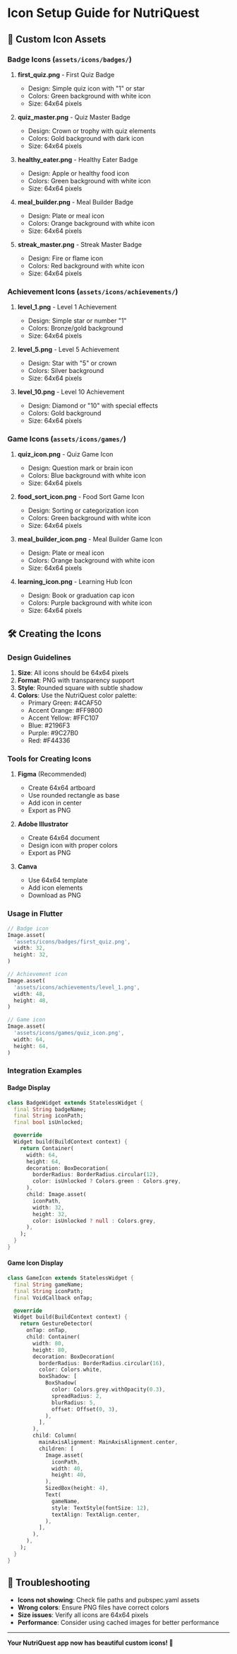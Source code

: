 # Icon Setup Guide for NutriQuest

## 🎨 Custom Icon Assets

### Badge Icons (`assets/icons/badges/`)

1. **first_quiz.png** - First Quiz Badge
   - Design: Simple quiz icon with "1" or star
   - Colors: Green background with white icon
   - Size: 64x64 pixels

2. **quiz_master.png** - Quiz Master Badge
   - Design: Crown or trophy with quiz elements
   - Colors: Gold background with dark icon
   - Size: 64x64 pixels

3. **healthy_eater.png** - Healthy Eater Badge
   - Design: Apple or healthy food icon
   - Colors: Green background with white icon
   - Size: 64x64 pixels

4. **meal_builder.png** - Meal Builder Badge
   - Design: Plate or meal icon
   - Colors: Orange background with white icon
   - Size: 64x64 pixels

5. **streak_master.png** - Streak Master Badge
   - Design: Fire or flame icon
   - Colors: Red background with white icon
   - Size: 64x64 pixels

### Achievement Icons (`assets/icons/achievements/`)

1. **level_1.png** - Level 1 Achievement
   - Design: Simple star or number "1"
   - Colors: Bronze/gold background
   - Size: 64x64 pixels

2. **level_5.png** - Level 5 Achievement
   - Design: Star with "5" or crown
   - Colors: Silver background
   - Size: 64x64 pixels

3. **level_10.png** - Level 10 Achievement
   - Design: Diamond or "10" with special effects
   - Colors: Gold background
   - Size: 64x64 pixels

### Game Icons (`assets/icons/games/`)

1. **quiz_icon.png** - Quiz Game Icon
   - Design: Question mark or brain icon
   - Colors: Blue background with white icon
   - Size: 64x64 pixels

2. **food_sort_icon.png** - Food Sort Game Icon
   - Design: Sorting or categorization icon
   - Colors: Green background with white icon
   - Size: 64x64 pixels

3. **meal_builder_icon.png** - Meal Builder Game Icon
   - Design: Plate or meal icon
   - Colors: Orange background with white icon
   - Size: 64x64 pixels

4. **learning_icon.png** - Learning Hub Icon
   - Design: Book or graduation cap icon
   - Colors: Purple background with white icon
   - Size: 64x64 pixels

## 🛠️ Creating the Icons

### Design Guidelines

1. **Size**: All icons should be 64x64 pixels
2. **Format**: PNG with transparency support
3. **Style**: Rounded square with subtle shadow
4. **Colors**: Use the NutriQuest color palette:
   - Primary Green: #4CAF50
   - Accent Orange: #FF9800
   - Accent Yellow: #FFC107
   - Blue: #2196F3
   - Purple: #9C27B0
   - Red: #F44336

### Tools for Creating Icons

1. **Figma** (Recommended)
   - Create 64x64 artboard
   - Use rounded rectangle as base
   - Add icon in center
   - Export as PNG

2. **Adobe Illustrator**
   - Create 64x64 document
   - Design icon with proper colors
   - Export as PNG

3. **Canva**
   - Use 64x64 template
   - Add icon elements
   - Download as PNG

### Usage in Flutter

```dart
// Badge icon
Image.asset(
  'assets/icons/badges/first_quiz.png',
  width: 32,
  height: 32,
)

// Achievement icon
Image.asset(
  'assets/icons/achievements/level_1.png',
  width: 48,
  height: 48,
)

// Game icon
Image.asset(
  'assets/icons/games/quiz_icon.png',
  width: 64,
  height: 64,
)
```

### Integration Examples

#### Badge Display
```dart
class BadgeWidget extends StatelessWidget {
  final String badgeName;
  final String iconPath;
  final bool isUnlocked;

  @override
  Widget build(BuildContext context) {
    return Container(
      width: 64,
      height: 64,
      decoration: BoxDecoration(
        borderRadius: BorderRadius.circular(12),
        color: isUnlocked ? Colors.green : Colors.grey,
      ),
      child: Image.asset(
        iconPath,
        width: 32,
        height: 32,
        color: isUnlocked ? null : Colors.grey,
      ),
    );
  }
}
```

#### Game Icon Display
```dart
class GameIcon extends StatelessWidget {
  final String gameName;
  final String iconPath;
  final VoidCallback onTap;

  @override
  Widget build(BuildContext context) {
    return GestureDetector(
      onTap: onTap,
      child: Container(
        width: 80,
        height: 80,
        decoration: BoxDecoration(
          borderRadius: BorderRadius.circular(16),
          color: Colors.white,
          boxShadow: [
            BoxShadow(
              color: Colors.grey.withOpacity(0.3),
              spreadRadius: 2,
              blurRadius: 5,
              offset: Offset(0, 3),
            ),
          ],
        ),
        child: Column(
          mainAxisAlignment: MainAxisAlignment.center,
          children: [
            Image.asset(
              iconPath,
              width: 40,
              height: 40,
            ),
            SizedBox(height: 4),
            Text(
              gameName,
              style: TextStyle(fontSize: 12),
              textAlign: TextAlign.center,
            ),
          ],
        ),
      ),
    );
  }
}
```

## 🚨 Troubleshooting

- **Icons not showing**: Check file paths and pubspec.yaml assets
- **Wrong colors**: Ensure PNG files have correct colors
- **Size issues**: Verify all icons are 64x64 pixels
- **Performance**: Consider using cached images for better performance

---
**Your NutriQuest app now has beautiful custom icons! 🎉**
